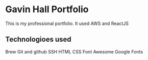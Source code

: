 # Gavin Hall Portfolio

This is my professional portfolio. It used AWS and ReactJS

## Technologioes used

Brew
Git and github
SSH
HTML
CSS
Font Awesome
Google Fonts
